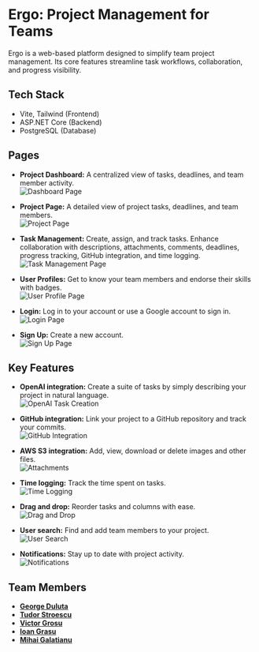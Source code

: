# Ergo: Project Management for Teams

Ergo is a web-based platform designed to simplify team project management.
Its core features streamline task workflows, collaboration, and progress visibility.

## Tech Stack
* Vite, Tailwind (Frontend)
* ASP.NET Core (Backend)
* PostgreSQL (Database)

## Pages
* **Project Dashboard:** A centralized view of tasks, deadlines, and team member activity.\
![Dashboard Page](./images/dashboard(sm).png)


* **Project Page:** A detailed view of project tasks, deadlines, and team members.\
![Project Page](./images/project(sm).png)


* **Task Management:** Create, assign, and track tasks. Enhance collaboration with descriptions, attachments, comments, deadlines, progress tracking, GitHub integration, and time logging.\
![Task Management Page](./images/task(sm).png)


* **User Profiles:** Get to know your team members and endorse their skills with badges.\
![User Profile Page](./images/profile(sm).gif)


* **Login:** Log in to your account or use a Google account to sign in.\
![Login Page](./images/login(sm).png)


* **Sign Up:** Create a new account.\
![Sign Up Page](./images/signup(sm).png)

## Key Features
* **OpenAI integration:** Create a suite of tasks by simply describing your project in natural language.\
![OpenAI Task Creation](./images/open-ai(sm).gif)


* **GitHub integration:** Link your project to a GitHub repository and track your commits.\
![GitHub Integration](./images/github(sm).gif)


* **AWS S3 integration:** Add, view, download or delete images and other files.\
![Attachments](./images/attachments(sm).gif)


* **Time logging:** Track the time spent on tasks.\
![Time Logging](./images/time-tracking(sm).gif)


* **Drag and drop:** Reorder tasks and columns with ease.\
![Drag and Drop](./images/drag-drop(sm).gif)


* **User search:** Find and add team members to your project.\
![User Search](./images/user-search(sm).gif)


* **Notifications:** Stay up to date with project activity.\
![Notifications](./images/notifications.png)


## Team Members
* **[George Duluta](https://github.com/GeorgeDenis)**
* **[Tudor Stroescu](https://github.com/tudstk)**
* **[Victor Grosu](https://github.com/vagrosu)**
* **[Ioan Grasu](https://github.com/lGnyte)**
* **[Mihai Galatianu](https://github.com/Galuca24)**

